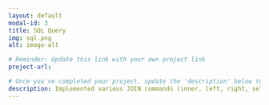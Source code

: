 ```yaml
---
layout: default
modal-id: 3
title: SQL Query
img: sql.png
alt: image-alt

# Reminder: Update this link with your own project link
project-url: 

# Once you've completed your project, update the 'description' below to this one: 
description: Implemented various JOIN commands (inner, left, right, self, and cross) in MySQL, utilizing UNION and UNION ALL to efficiently combine and query data from multiple tables.
---
```


